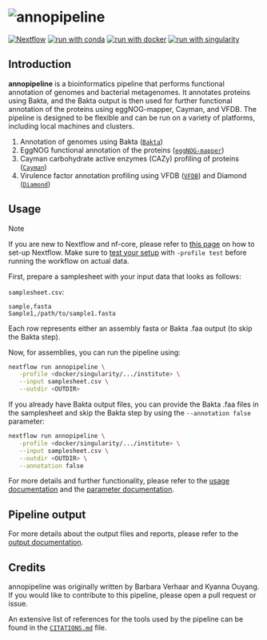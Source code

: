 <h1>
  <picture>
    <source media="(prefers-color-scheme: dark)" srcset="">
    <img alt="annopipeline" src="">
  </picture>
</h1>

[![Nextflow](https://img.shields.io/badge/nextflow%20DSL2-%E2%89%A524.04.2-23aa62.svg)](https://www.nextflow.io/)
[![run with conda](http://img.shields.io/badge/run%20with-conda-3EB049?labelColor=000000&logo=anaconda)](https://docs.conda.io/en/latest/)
[![run with docker](https://img.shields.io/badge/run%20with-docker-0db7ed?labelColor=000000&logo=docker)](https://www.docker.com/)
[![run with singularity](https://img.shields.io/badge/run%20with-singularity-1d355c.svg?labelColor=000000)](https://sylabs.io/docs/)

## Introduction

**annopipeline** is a bioinformatics pipeline that performs functional annotation of genomes and bacterial metagenomes. It annotates proteins using Bakta, and the Bakta output is then used for further functional annotation of the proteins using eggNOG-mapper, Cayman, and VFDB. The pipeline is designed to be flexible and can be run on a variety of platforms, including local machines and clusters.

1. Annotation of genomes using Bakta ([`Bakta`](https://github.com/oschwengers/bakta))
2. EggNOG functional annotation of the proteins ([`eggNOG-mapper`](https://github.com/eggnogdb/eggnog-mapper))
3. Cayman carbohydrate active enzymes (CAZy) profiling of proteins ([`Cayman`](https://github.com/zellerlab/cayman))
4. Virulence factor annotation profiling using VFDB ([`VFDB`](https://www.mgc.ac.cn/VFs/main.htm)) and Diamond ([`Diamond`](https://github.com/bbuchfink/diamond))
<!-- 5. Present QC for raw reads and Diamond  ([`MultiQC`](http://multiqc.info/)) -->

## Usage

> [!NOTE]
> If you are new to Nextflow and nf-core, please refer to [this page](https://nf-co.re/docs/usage/installation) on how to set-up Nextflow. Make sure to [test your setup](https://nf-co.re/docs/usage/introduction#how-to-run-a-pipeline) with `-profile test` before running the workflow on actual data.

First, prepare a samplesheet with your input data that looks as follows:

`samplesheet.csv`:

```csv
sample,fasta
Sample1,/path/to/sample1.fasta
```

Each row represents either an assembly fasta or Bakta .faa output (to skip the Bakta step).

Now, for assemblies, you can run the pipeline using:

```bash
nextflow run annopipeline \
   -profile <docker/singularity/.../institute> \
   --input samplesheet.csv \
   --outdir <OUTDIR>
```

If you already have Bakta output files, you can provide the Bakta .faa files in the samplesheet and skip the Bakta step by using the `--annotation false` parameter:

```bash
nextflow run annopipeline \
   -profile <docker/singularity/.../institute> \
   --input samplesheet.csv \
   --outdir <OUTDIR> \
   --annotation false
```

For more details and further functionality, please refer to the [usage documentation](https://github.com/barbarahelena/assembly_annotation/blob/master/docs/usage.md) and the [parameter documentation](https://github.com/barbarahelena/assembly_annotation/blob/master/docs/parameters.md).

## Pipeline output

For more details about the output files and reports, please refer to the
[output documentation](https://github.com/barbarahelena/assembly_annotation/blob/master/docs/output.md).

## Credits

annopipeline was originally written by Barbara Verhaar and Kyanna Ouyang. If you would like to contribute to this pipeline, please open a pull request or issue.

An extensive list of references for the tools used by the pipeline can be found in the [`CITATIONS.md`](CITATIONS.md) file.